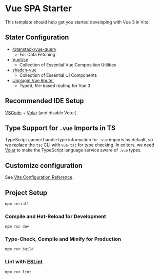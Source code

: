 # Vue SPA Starter

This template should help get you started developing with Vue 3 in Vite.

## Stater Configuration

- [@tanstack/vue-query](https://tanstack.com/query/latest/docs/framework/vue/overview)
    - For Data Fetching
- [VueUse](https://vueuse.org/)
  - Collection of Essential Vue Composition Utilities
- [shadcn-vue](https://www.shadcn-vue.com/)
  - Collection of Essential UI Components
- [Unplugin Vue Router](https://uvr.esm.is/)
  - Typed, file-based routing for Vue 3

## Recommended IDE Setup

[VSCode](https://code.visualstudio.com/) + [Volar](https://marketplace.visualstudio.com/items?itemName=Vue.volar) (and disable Vetur).

## Type Support for `.vue` Imports in TS

TypeScript cannot handle type information for `.vue` imports by default, so we replace the `tsc` CLI with `vue-tsc` for type checking. In editors, we need [Volar](https://marketplace.visualstudio.com/items?itemName=Vue.volar) to make the TypeScript language service aware of `.vue` types.

## Customize configuration

See [Vite Configuration Reference](https://vitejs.dev/config/).

## Project Setup

```sh
npm install
```

### Compile and Hot-Reload for Development

```sh
npm run dev
```

### Type-Check, Compile and Minify for Production

```sh
npm run build
```

### Lint with [ESLint](https://eslint.org/)

```sh
npm run lint
```
